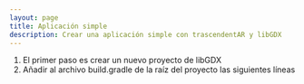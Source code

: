 ```yaml
---
layout: page
title: Aplicación simple
description: Crear una aplicación simple con trascendentAR y libGDX
---
```


1. El primer paso es crear un nuevo proyecto de libGDX
2. Añadir al archivo build.gradle de la raíz del proyecto las siguientes líneas